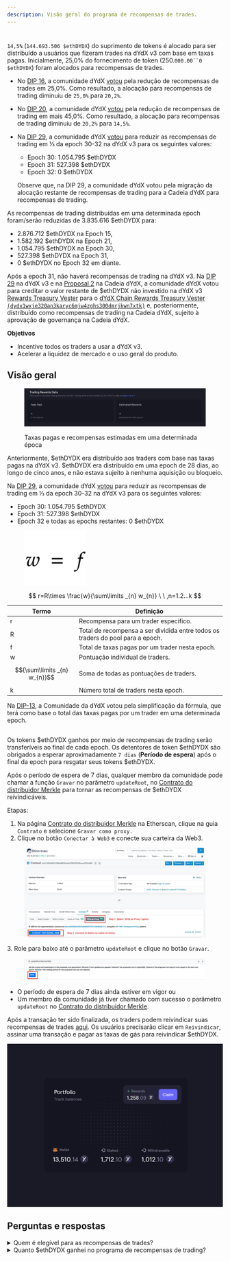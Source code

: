 ```yaml
---
description: Visão geral do programa de recompensas de trades.
---
```


#

`14,5`**`%`** (`144.693.506 $ethDYDX`) do suprimento de tokens é alocado para ser distribuído a usuários que fizeram trades na dYdX v3 com base em taxas pagas. Inicialmente, 25,0% do fornecimento de token (250.`000.00``0 $ethDYDX`) foram alocados para recompensas de trades.

* No [DIP 16](https://github.com/dydxfoundation/dip/blob/master/content/dips/DIP-16.md), a comunidade dYdX [votou](https://dydx.community/dashboard/proposal/8) pela redução de recompensas de trades em 25,0%. Como resultado, a alocação para recompensas de trading diminuiu de `25,0%` para `20,2%`.
* No [DIP 20](https://dydx.community/dashboard/proposal/11), a comunidade dYdX [votou](https://dydx.community/dashboard/proposal/11) pela redução de recompensas de trading em mais 45,0%. Como resultado, a alocação para recompensas de trading diminuiu de `20,2%` para `14,5%`.
*   Na [DIP 29](https://dydx.community/dashboard/proposal/16), a comunidade dYdX [votou](https://dydx.community/dashboard/proposal/16) para reduzir as recompensas de trading em ⅓ da epoch 30-32 na dYdX v3 para os seguintes valores:

    * Epoch 30: 1.054.795 $ethDYDX
    * Epoch 31: 527.398 $ethDYDX
    * Epoch 32: 0 $ethDYDX

    Observe que, na DIP 29, a comunidade dYdX votou pela migração da alocação restante de recompensas de trading para a Cadeia dYdX para recompensas de trading.

As recompensas de trading distribuídas em uma determinada epoch foram/serão reduzidas de 3.835.616 $ethDYDX para:

* 2.876.712 $ethDYDX na Epoch 15,
* 1.582.192 $ethDYDX na Epoch 21,
* 1.054.795 $ethDYDX na Epoch 30,
* 527.398 $ethDYDX na Epoch 31,
* 0 $ethDYDX no Epoch 32 em diante.

Após a epoch 31, não haverá recompensas de trading na dYdX v3. Na [DIP 29](https://dydx.community/dashboard/proposal/16) na dYdX v3 e na [Proposal 2](https://www.mintscan.io/dydx/proposals/2) na Cadeia dYdX, a comunidade dYdX votou para creditar o valor restante de $ethDYDX não investido na dYdX v3 [Rewards Treasury Vester](https://etherscan.io/address/0xb9431e19b29b952d9358025f680077c3fd37292f) para o [dYdX Chain Rewards Treasury Vester `(dydx1wxje320an3karyc6mjw4zghs300dmrjkwn7xtk)`](https://www.mintscan.io/dydx/address/dydx1wxje320an3karyc6mjw4zghs300dmrjkwn7xtk) e, posteriormente, distribuído como recompensas de trading na Cadeia dYdX, sujeito à aprovação de governança na Cadeia dYdX.

**Objetivos**

* Incentive todos os traders a usar a dYdX v3.
* Acelerar a liquidez de mercado e o uso geral do produto.

## **Visão geral**

<figure><img src="../.gitbook/assets/1-fees-paid-estimated-rewards.png" alt=""><figcaption><p>Taxas pagas e recompensas estimadas em uma determinada época</p></figcaption></figure>

Anteriormente, $ethDYDX era distribuído aos traders com base nas taxas pagas na dYdX v3. $ethDYDX era distribuído em uma epoch de 28 dias, ao longo de cinco anos, e não estava sujeito à nenhuma aquisição ou bloqueio.

Na [DIP 29](https://dydx.community/dashboard/proposal/16), a comunidade dYdX [votou](https://dydx.community/dashboard/proposal/16) para reduzir as recompensas de trading em ⅓ da epoch 30-32 na dYdX v3 para os seguintes valores:

* Epoch 30: 1.054.795 $ethDYDX
* Epoch 31: 527.398 $ethDYDX
* Epoch 32 e todas as epochs restantes: 0 $ethDYDX



<figure><img src="../.gitbook/assets/1-trading-rewards-formula-new.png" alt=""><figcaption></figcaption></figure>

$$
r=R\times \frac{w}{\sum\limits _{n} w_{n}} \ \ ,n=1.2...k
$$

| Termo | Definição |
| ---------------------------- | ----------------------------------------------------------------------- |
| r | Recompensa para um trader específico. |
| R | Total de recompensa a ser dividida entre todos os traders do pool para a epoch. |
| f | Total de taxas pagas por um trader nesta epoch. |
| w | Pontuação individual de traders. |
| $${\sum\limits _{n} w_{n}}$$ | Soma de todas as pontuações de traders. |
| k | Número total de traders nesta epoch. |

Na [DIP-13](https://github.com/dydxfoundation/dip/blob/master/content/dips/DIP-13.md), a Comunidade da dYdX votou pela simplificação da fórmula, que terá como base o total das taxas pagas por um trader em uma determinada epoch.

##

Os tokens $ethDYDX ganhos por meio de recompensas de trading serão transferíveis ao final de cada epoch. Os detentores de token $ethDYDX são obrigados a esperar aproximadamente `7 dias` (**Período de espera**) após o final da epoch para resgatar seus tokens $ethDYDX.

Após o período de espera de 7 dias, qualquer membro da comunidade pode chamar a função `Gravar` no parâmetro `updateRoot`, no [Contrato do distribuidor Merkle](https://etherscan.io/address/0x01d3348601968ab85b4bb028979006eac235a588#writeProxyContract) para tornar as recompensas de $ethDYDX reivindicáveis.

Etapas:

1. Na página [Contrato do distribuidor Merkle](https://etherscan.io/address/0x01d3348601968ab85b4bb028979006eac235a588#writeProxyContract) na Etherscan, clique na guia `Contrato` e selecione `Gravar como proxy.`
2. Clique no botão `Conectar à Web3` e conecte sua carteira da Web3.

<figure><img src="../.gitbook/assets/merkle-distributor-contract.jpeg" alt=""><figcaption></figcaption></figure>

3\. Role para baixo até o parâmetro `updateRoot` e clique no botão `Gravar`.

<figure><img src="../.gitbook/assets/updateRoot-claiming.jpeg" alt=""><figcaption></figcaption></figure>



* O período de espera de 7 dias ainda estiver em vigor ou
* Um membro da comunidade já tiver chamado com sucesso o parâmetro `updateRoot` no [Contrato do distribuidor Merkle](https://etherscan.io/address/0x01d3348601968ab85b4bb028979006eac235a588#writeProxyContract).

Após a transação ter sido finalizada, os traders podem reivindicar suas recompensas de trades [aqui](https://dydx.community/dashboard). Os usuários precisarão clicar em `Reivindicar`, assinar uma transação e pagar as taxas de gás para reivindicar $ethDYDX.

![Visão geral de recompensas do portfólio](../.gitbook/assets/1-portfolio-overview-rewards.png)

## Perguntas e respostas

<details>

<summary>Quem é elegível para as recompensas de trades?</summary>

Todos os traders na dYdX v3 eram elegíveis para receber $ethDYDX como recompensas de trading.

A dYdX v3 não está disponível para traders nos Estados Unidos ou em territórios restritos, conforme definido nos [Termos de uso da](https://dydx.exchange/terms) dYdX Trading Inc.

</details>

<details>

<summary>Quanto $ethDYDX ganhei no programa de recompensas de trading?</summary>

Na epoch atual, os usuários podem ver as taxas pagas e as recompensas de trades estimadas em [**trade.dydx.exchange/portfolio/rewards**](https://trade.dydx.exchange/portfolio/rewards), onde estão os dados de trades dos usuários.

As recompensas de épocas anteriores podem ser vistas em [**dydx.community/history/rewards**](https://dydx.community/history/rewards)**.**

</details>
